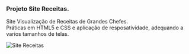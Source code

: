 ### Projeto Site Receitas. </br>
Site Visualização de Receitas de Grandes Chefes. </br>
Práticas em HTML5 e CSS e aplicação de resposatividade, adequando a varios tamanhos de telas.</br>

![ Site Receitas ](https://github.com/robsonalves04/Projeto-Barbearia/blob/main/asset/readme.gif)